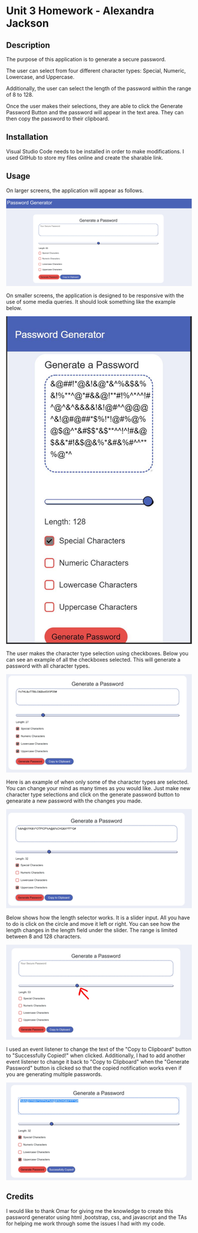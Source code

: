 # Unit 3 Homework - Alexandra Jackson

## Description

The purpose of this application is to generate a secure password. 

The user can select from four different character types: Special, Numeric, Lowercase, and Uppercase. 

Additionally, the user can select the length of the password within the range of 8 to 128. 

Once the user makes their selections, they are able to click the Generate Password Button and the password will appear in the text area. They can then copy the password to their clipboard. 

## Installation

Visual Studio Code needs to be installed in order to make modifications.
I used GitHub to store my files online and create the sharable link. 

## Usage

On larger screens, the application will appear as follows. 

![Alt text](images/large-screen.JPG)

On smaller screens, the application is designed to be responsive with the use of some media queries. It should look something like the example below. 

![Alt text](images/small-screen-size.JPG)


The user makes the character type selection using checkboxes. Below you can see an example of all the checkboxes selected. This will generate a password with all character types.


![Alt text](images/all-selected.JPG)

Here is an example of when only some of the character types are selected. You can change your mind as many times as you would like. Just make new character type selections and click on the generate password button to genearate a new password with the changes you made. 

![Alt text](images/some-selected.JPG)

Below shows how the length selector works. It is a slider input. All you have to do is click on the circle and move it left or right. You can see how the length changes in the length field under the slider. The range is limited between 8 and 128 characters. 

![Alt text](images/slider.JPG)


I used an event listener to change the text of the "Copy to Clipboard" button to "Successfully Copied!" when clicked. Additionally, I had to add another event listener to change it back to "Copy to Clipboard" when the "Generate Password" button is clicked so that the copied notification works even if you are generating multiple passwords. 


![Alt text](images/successfully-copied.JPG)





## Credits

I would like to thank Omar for giving me the knowledge to create this password generator using html ,bootstrap, css, and javascript and the TAs for helping me work through some the issues I had with my code. 